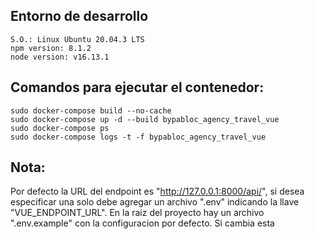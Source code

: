 ## Entorno de desarrollo
    
    S.O.: Linux Ubuntu 20.04.3 LTS
    npm version: 8.1.2
    node version: v16.13.1

## Comandos para ejecutar el contenedor:
    sudo docker-compose build --no-cache
    sudo docker-compose up -d --build bypabloc_agency_travel_vue
    sudo docker-compose ps
    sudo docker-compose logs -t -f bypabloc_agency_travel_vue

## Nota:
Por defecto la URL del endpoint es "http://127.0.0.1:8000/api/", si desea especificar una solo debe agregar un archivo ".env" indicando la llave "VUE_ENDPOINT_URL". En la raiz del proyecto hay un archivo ".env.example" con la configuracion por defecto.
Si cambia esta 
